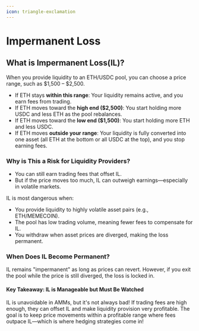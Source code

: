 ```yaml
---
icon: triangle-exclamation
---
```


# Impermanent Loss

## What is Impermanent Loss(IL)?

When you provide liquidity to an ETH/USDC pool, you can choose a price range, such as $1,500 – $2,500.&#x20;

* If ETH stays **within this range**: Your liquidity remains active, and you earn fees from trading.&#x20;
* If ETH moves toward the **high end ($2,500)**: You start holding more USDC and less ETH as the pool rebalances.
* If ETH moves toward the **low end ($1,500)**: You start holding more ETH and less USDC.&#x20;
* If ETH moves **outside your range**: Your liquidity is fully converted into one asset (all ETH at the bottom or all USDC at the top), and you stop earning fees.&#x20;

### **Why is This a Risk for Liquidity Providers?**

* You can still earn trading fees that offset IL.
* But if the price moves too much, IL can outweigh earnings—especially in volatile markets.

IL is most dangerous when:

* You provide liquidity to highly volatile asset pairs (e.g., ETH/MEMECOIN).
* The pool has low trading volume, meaning fewer fees to compensate for IL.
* You withdraw when asset prices are diverged, making the loss permanent.

### **When Does IL Become Permanent?**

IL remains "impermanent" as long as prices can revert. However, if you exit the pool while the price is still diverged, the loss is locked in.

#### **Key Takeaway: IL is Manageable but Must Be Watched**

IL is unavoidable in AMMs, but it's not always bad! If trading fees are high enough, they can offset IL and make liquidity provision very profitable. The goal is to keep price movements within a profitable range where fees outpace IL—which is where hedging strategies come in!
